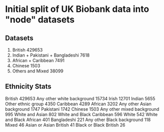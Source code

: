 # Initial split of UK Biobank data into "node" datasets

## Datasets

1. British                          429653
2. Indian + Pakistani + Bangladeshi 7618
3. African + Caribbean              7491
4. Chinese                          1503
5. Others and Mixed                 38099

## Ethnicity Stats

British                       429653
Any other white background     15734
Irish                          12701
Indian                          5655
Other ethnic group              4350
Caribbean                       4289
African                         3202
Any other Asian background      1747
Pakistani                       1742
Chinese                         1503
Any other mixed background       995
White and Asian                  802
White and Black Caribbean        596
White                            542
White and Black African          401
Bangladeshi                      221
Any other Black background       118
Mixed                             46
Asian or Asian British            41
Black or Black British            26